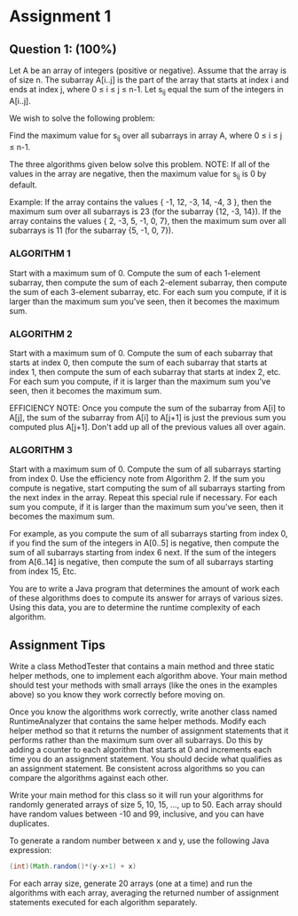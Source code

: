 # Assignment 1

## Question 1: (100%)

Let A be an array of integers (positive or negative). Assume that the array is of size n. The subarray A[i..j] is the part of the array that starts at index i and ends at index j, where 0 ≤ i ≤ j ≤ n-1. Let s<sub>ij</sub> equal the sum of the integers in A[i..j].

We wish to solve the following problem:

Find the maximum value for s<sub>ij</sub> over all subarrays in array A, where 0 ≤ i ≤ j ≤ n-1.

The three algorithms given below solve this problem.
NOTE: If all of the values in the array are negative, then the maximum value for s<sub>ij</sub> is 0 by default.

Example: If the array contains the values { -1, 12, -3, 14, -4, 3 }, then the maximum sum over all subarrays is 23 (for the subarray {12, -3, 14}). If the array contains the values { 2, -3, 5, -1, 0, 7}, then the maximum sum over all subarrays is 11 (for the subarray {5, -1, 0, 7}).

### ALGORITHM 1
Start with a maximum sum of 0. Compute the sum of each 1-element subarray, then compute the sum of each 2-element subarray, then compute the sum of each 3-element subarray, etc. For each sum you compute, if it is larger than the maximum sum you've seen, then it becomes the maximum sum.

### ALGORITHM 2
Start with a maximum sum of 0. Compute the sum of each subarray that starts at index 0, then compute the sum of each subarray that starts at index 1, then compute the sum of each subarray that starts at index 2, etc. For each sum you compute, if it is larger than the maximum sum you've seen, then it becomes the maximum sum.

EFFICIENCY NOTE: Once you compute the sum of the subarray from A[i] to A[j], the sum of the subarray from A[i] to A[j+1] is just the previous sum you computed plus A[j+1]. Don't add up all of the previous values all over again.

### ALGORITHM 3
Start with a maximum sum of 0. Compute the sum of all subarrays starting from index 0. Use the efficiency note from Algorithm 2. If the sum you compute is negative, start computing the sum of all subarrays starting from the next index in the array. Repeat this special rule if necessary. For each sum you compute, if it is larger than the maximum sum you've seen, then it becomes the maximum sum.

For example, as you compute the sum of all subarrays starting from index 0, if you find the sum of the integers in A[0..5] is negative, then compute the sum of all subarrays starting from index 6 next. If the sum of the integers from A[6..14] is negative, then compute the sum of all subarrays starting from index 15, Etc.

You are to write a Java program that determines the amount of work each of these algorithms does to compute its answer for arrays of various sizes. Using this data, you are to determine the runtime complexity of each algorithm.

## Assignment Tips
Write a class MethodTester that contains a main method and three static helper methods, one to implement each algorithm above. Your main method should test your methods with small arrays (like the ones in the examples above) so you know they work correctly before moving on.

Once you know the algorithms work correctly, write another class named RuntimeAnalyzer that contains the same helper methods. Modify each helper method so that it returns the number of assignment statements that it performs rather than the maximum sum over all subarrays. Do this by adding a counter to each algorithm that starts at 0 and increments each time you do an assignment statement. You should decide what qualifies as an assignment statement. Be consistent across algorithms so you can compare the algorithms against each other.

Write your main method for this class so it will run your algorithms for randomly generated arrays of size 5, 10, 15, ..., up to 50. Each array should have random values between -10 and 99, inclusive, and you can have duplicates.

To generate a random number between x and y, use the following Java expression:
```java
(int)(Math.random()*(y-x+1) + x) 
```
For each array size, generate 20 arrays (one at a time) and run the algorithms with each array, averaging the returned number of assignment statements executed for each algorithm separately.
